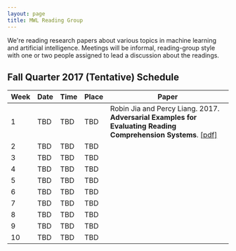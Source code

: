 ```yaml
---
layout: page
title: MWL Reading Group
---
```


We're reading research papers about various topics in machine learning and
artificial intelligence. Meetings will be informal, reading-group style with one
or two people assigned to lead a discussion about the readings.

## Fall Quarter 2017 (Tentative) Schedule

| Week | Date | Time | Place | Paper |
|------|------|------|-------|-------|
|    1 | TBD  | TBD  | TBD   | Robin Jia and Percy Liang. 2017. **Adversarial Examples for Evaluating Reading Comprehension Systems**. [[pdf]](https://www.semanticscholar.org/paper/Adversarial-Examples-for-Evaluating-Reading-Compre-Jia-Liang/1e845782ffd510efea1a031e5a9ed7b28d23d662) |
|    2 | TBD  | TBD  | TBD   |                     |
|    3 | TBD  | TBD  | TBD   |                     |
|    4 | TBD  | TBD  | TBD   |                     |
|    5 | TBD  | TBD  | TBD   |                     |
|    6 | TBD  | TBD  | TBD   |                     |
|    7 | TBD  | TBD  | TBD   |                     |
|    8 | TBD  | TBD  | TBD   |                     |
|    9 | TBD  | TBD  | TBD   |                     |
|   10 | TBD  | TBD  | TBD   |                     |
